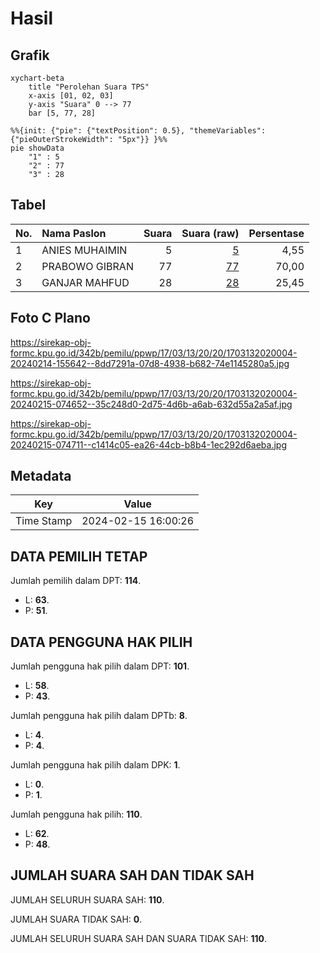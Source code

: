 # Hasil

## Grafik

```mermaid
xychart-beta
    title "Perolehan Suara TPS"
    x-axis [01, 02, 03]
    y-axis "Suara" 0 --> 77
    bar [5, 77, 28]
```

```mermaid
%%{init: {"pie": {"textPosition": 0.5}, "themeVariables": {"pieOuterStrokeWidth": "5px"}} }%%
pie showData
    "1" : 5
    "2" : 77
    "3" : 28
```

## Tabel

| No. | Nama Paslon    | Suara | Suara (raw) | Persentase |
|:--- |:-------------- | -----:| -----------:| ----------:|
| 1   | ANIES MUHAIMIN | 5     | [5][p-1]    | 4,55       |
| 2   | PRABOWO GIBRAN | 77    | [77][p-2]   | 70,00      |
| 3   | GANJAR MAHFUD  | 28    | [28][p-3]   | 25,45      |


[p-1]: https://github.com/gigit-pemilu/pemilu-2024-17-bengkulu/blob/main/pilpres/hitung-suara/sub/17-bengkulu/sub/03-bengkulu-utara/sub/13-napal-putih/sub/2020-kinal-jaya/sub/004-tps/sub/paslon-1.txt
[p-2]: https://github.com/gigit-pemilu/pemilu-2024-17-bengkulu/blob/main/pilpres/hitung-suara/sub/17-bengkulu/sub/03-bengkulu-utara/sub/13-napal-putih/sub/2020-kinal-jaya/sub/004-tps/sub/paslon-2.txt
[p-3]: https://github.com/gigit-pemilu/pemilu-2024-17-bengkulu/blob/main/pilpres/hitung-suara/sub/17-bengkulu/sub/03-bengkulu-utara/sub/13-napal-putih/sub/2020-kinal-jaya/sub/004-tps/sub/paslon-3.txt

## Foto C Plano

https://sirekap-obj-formc.kpu.go.id/342b/pemilu/ppwp/17/03/13/20/20/1703132020004-20240214-155642--8dd7291a-07d8-4938-b682-74e1145280a5.jpg

https://sirekap-obj-formc.kpu.go.id/342b/pemilu/ppwp/17/03/13/20/20/1703132020004-20240215-074652--35c248d0-2d75-4d6b-a6ab-632d55a2a5af.jpg

https://sirekap-obj-formc.kpu.go.id/342b/pemilu/ppwp/17/03/13/20/20/1703132020004-20240215-074711--c1414c05-ea26-44cb-b8b4-1ec292d6aeba.jpg


## Metadata

| Key        | Value               |
| ---------- | ------------------- |
| Time Stamp | 2024-02-15 16:00:26 |


## DATA PEMILIH TETAP

Jumlah pemilih dalam DPT: **114**.
 * L: **63**.
 * P: **51**.

## DATA PENGGUNA HAK PILIH

Jumlah pengguna hak pilih dalam DPT: **101**.
 * L: **58**.
 * P: **43**.

Jumlah pengguna hak pilih dalam DPTb: **8**.
 * L: **4**.
 * P: **4**.

Jumlah pengguna hak pilih dalam DPK: **1**.
 * L: **0**.
 * P: **1**.

Jumlah pengguna hak pilih: **110**.
 * L: **62**.
 * P: **48**.

## JUMLAH SUARA SAH DAN TIDAK SAH

JUMLAH SELURUH SUARA SAH: **110**.

JUMLAH SUARA TIDAK SAH: **0**.

JUMLAH SELURUH SUARA SAH DAN SUARA TIDAK SAH: **110**.


